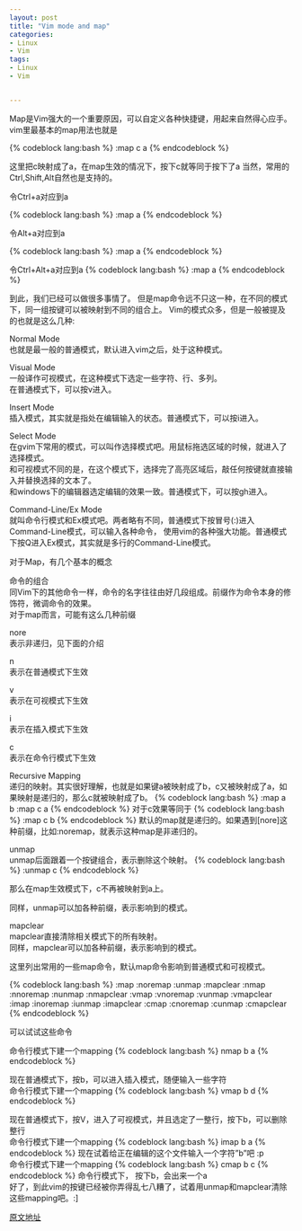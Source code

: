 ```yaml
---
layout: post
title: "Vim mode and map"
categories:
- Linux
- Vim
tags:
- Linux
- Vim


--- 
```


Map是Vim强大的一个重要原因，可以自定义各种快捷键，用起来自然得心应手。
vim里最基本的map用法也就是  

{% codeblock lang:bash %}
:map c a
{% endcodeblock %}

这里把c映射成了a，在map生效的情况下，按下c就等同于按下了a
当然，常用的Ctrl,Shift,Alt自然也是支持的。  

令Ctrl+a对应到a

{% codeblock lang:bash %}
:map <C-a> a
{% endcodeblock %}

令Alt+a对应到a

{% codeblock lang:bash %}
:map <A-a> a
{% endcodeblock %}

令Ctrl+Alt+a对应到a
{% codeblock lang:bash %}
:map <C-A-a> a
{% endcodeblock %}

到此，我们已经可以做很多事情了。
但是map命令远不只这一种，在不同的模式下，同一组按键可以被映射到不同的组合上。
Vim的模式众多，但是一般被提及的也就是这么几种:  

Normal Mode  
也就是最一般的普通模式，默认进入vim之后，处于这种模式。  

Visual Mode  
一般译作可视模式，在这种模式下选定一些字符、行、多列。  
在普通模式下，可以按v进入。  

Insert Mode  
插入模式，其实就是指处在编辑输入的状态。普通模式下，可以按i进入。  

Select Mode  
在gvim下常用的模式，可以叫作选择模式吧。用鼠标拖选区域的时候，就进入了选择模式。  
和可视模式不同的是，在这个模式下，选择完了高亮区域后，敲任何按键就直接输入并替换选择的文本了。  
和windows下的编辑器选定编辑的效果一致。普通模式下，可以按gh进入。  

Command-Line/Ex Mode  
就叫命令行模式和Ex模式吧。两者略有不同，普通模式下按冒号(:)进入Command-Line模式，可以输入各种命令，
使用vim的各种强大功能。普通模式下按Q进入Ex模式，其实就是多行的Command-Line模式。  

对于Map，有几个基本的概念  

命令的组合  
同Vim下的其他命令一样，命令的名字往往由好几段组成。前缀作为命令本身的修饰符，微调命令的效果。  
对于map而言，可能有这么几种前缀  

nore  
表示非递归，见下面的介绍  

n  
表示在普通模式下生效  

v  
表示在可视模式下生效  

i  
表示在插入模式下生效  

c  
表示在命令行模式下生效  

Recursive Mapping  
递归的映射。其实很好理解，也就是如果键a被映射成了b，c又被映射成了a，如果映射是递归的，那么c就被映射成了b。
{% codeblock lang:bash %}
:map a b
:map c a
{% endcodeblock %}
对于c效果等同于
{% codeblock lang:bash %}
:map c b
{% endcodeblock %}
默认的map就是递归的。如果遇到[nore]这种前缀，比如:noremap，就表示这种map是非递归的。

unmap  
unmap后面跟着一个按键组合，表示删除这个映射。
{% codeblock lang:bash %}
:unmap c
{% endcodeblock %}

那么在map生效模式下，c不再被映射到a上。  

同样，unmap可以加各种前缀，表示影响到的模式。  

mapclear  
mapclear直接清除相关模式下的所有映射。  
同样，mapclear可以加各种前缀，表示影响到的模式。  

这里列出常用的一些map命令，默认map命令影响到普通模式和可视模式。

{% codeblock lang:bash %}
:map :noremap :unmap :mapclear
:nmap :nnoremap :nunmap :nmapclear
:vmap :vnoremap :vunmap :vmapclear
:imap :inoremap :iunmap :imapclear
:cmap :cnoremap :cunmap :cmapclear
{% endcodeblock %}

可以试试这些命令  

命令行模式下建一个mapping
{% codeblock lang:bash %}
 nmap b a 
{% endcodeblock %}

现在普通模式下，按b，可以进入插入模式，随便输入一些字符  
命令行模式下建一个mapping
{% codeblock lang:bash %}
 vmap b d 
{% endcodeblock %}

现在普通模式下，按V，进入了可视模式，并且选定了一整行，按下b，可以删除整行  
命令行模式下建一个mapping
{% codeblock lang:bash %}
 imap b a 
{% endcodeblock %}
现在试着给正在编辑的这个文件输入一个字符”b”吧 :p  
命令行模式下建一个mapping
{% codeblock lang:bash %}
 cmap b c 
{% endcodeblock %}
命令行模式下， 按下b，会出来一个a  
好了，到此vim的按键已经被你弄得乱七八糟了，试着用unmap和mapclear清除这些mapping吧。:]

[原文地址](http://haoxiang.org/2011/09/vim-modes-and-mappin/)